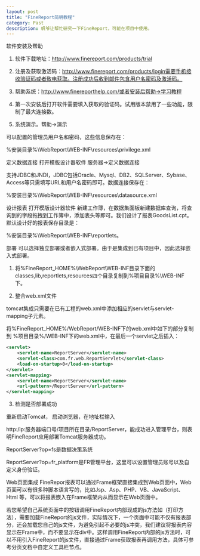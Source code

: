 ```yaml
---
layout: post
title: "FineReport简明教程"
category: Past
description: 帆爷让帮忙研究一下FineReport，可能在项目中使用。
---
```

软件安装及帮助

1. 软件下载地址：http://www.finereport.com/products/trial

2. 注册及获取激活码：http://www.finereport.com/products/login需要手机接收验证码或者致电获取。注册成功后收到邮件包含用户名密码及激活码。

3. 帮助系统：http://www.finereporthelp.com/或者安装后帮助->学习教程

4. 第一次安装后打开软件需要填入获取的验证码。试用版本禁用了一些功能，限制了最大连接数。

5. 系统演示。帮助->演示

可以配置的管理员用户名和密码，这些信息保存在：

%安装目录%\WebReport\WEB-INF\resources\privilege.xml

定义数据连接
打开模版设计器软件 服务器->定义数据连接

支持JDBC和JNDI，JDBC包括Oracle、Mysql、DB2、SQLServer、Sybase、Access等只需填写URL和用户名密码即可。数据连接保存在：

%安装目录%\WebReport\WEB-INF\resources\datasource.xml

设计报表
打开模版设计器软件 新建工作簿，在数据集面板新建数据库查询，将查询到的字段拖拽到工作簿中，添加表头等即可。我们设计了报表GoodsList.cpt。默认设计好的报表保存目录是：

%安装目录%\WebReport\WEB-INF\reportlets。

部署
可以选择独立部署或者嵌入式部署。由于是集成到已有项目中，因此选择嵌入式部署。

1. 将%FineReport_HOME%\WebReport\WEB-INF目录下面的classes,lib,reportlets,resources四个目录复制到%项目目录%\WEB-INF下。

2. 整合web.xml文件

tomcat集成只需要在已有工程的web.xml中添加相应的servlet与servlet-mapping子元素。

将%FineReport_HOME%/WebReport/WEB-INF下的web.xml中如下的部分复制到 %项目目录%/WEB-INF下的web.xml中，在最后一个servlet之后插入：

```xml
<servlet>  
    <servlet-name>ReportServer</servlet-name>  
    <servlet-class>com.fr.web.ReportServlet</servlet-class>  
    <load-on-startup>0</load-on-startup>  
</servlet>  
<servlet-mapping>  
    <servlet-name>ReportServer</servlet-name>  
    <url-pattern>/ReportServer</url-pattern>  
</servlet-mapping>  
```

3. 检测是否部署成功

重新启动Tomcat， 启动浏览器，在地址栏输入

http:/ip:服务器端口号/项目所在目录/ReportServer，能成功进入管理平台，则表明FineReport应用部署Tomcat服务器成功。

ReportServer?op=fs是数据决策系统

ReportServer?op=fr_platform是FR管理平台，这里可以设置管理员账号以及自定义身份验证。

Web页面集成
FineRepor报表可以通过Frame框架直接集成到Web页面中，Web页面可以有很多种脚本语言写的，比如Jsp、Asp、PHP、VB、JavaScript、Html 等，可以将报表嵌入在Frame框架内从而显示在Web页面中。

若您希望自己系统页面中的按钮调用FineReport内部现成的js方法如（打印方法），需要加载FineReport的js文件，实际情况下，一个页面中可能不仅有报表部分，还会加载您自己的js文件，为避免引起不必要的js冲突，我们建议将报表内容显示在Frame中，而不要显示在div中。这样调用FineReport内部的js方法时，可以不用引入FineReport的js文件，直接通过Frame获取报表再调用方法，具体可参考分页文档中自定义工具栏节点。